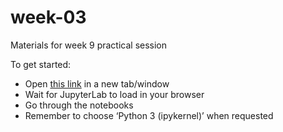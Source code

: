# week-03

Materials for week 9 practical session

To get started:
* Open [this link](https://mybinder.org/v2/gh/data-analytics-in-business/week-09/HEAD) in a new tab/window
* Wait for JupyterLab to load in your browser
* Go through the notebooks
* Remember to choose ‘Python 3 (ipykernel)’ when requested

